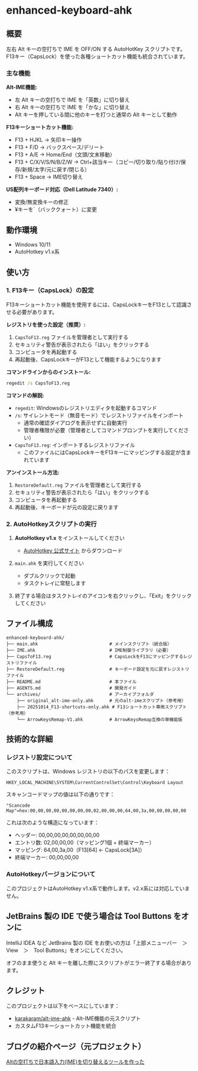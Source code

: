 # enhanced-keyboard-ahk

## 概要

左右 Alt キーの空打ちで IME を OFF/ON する AutoHotKey スクリプトです。
F13キー（CapsLock）を使った各種ショートカット機能も統合されています。

### 主な機能

**Alt-IME機能:**
* 左 Alt キーの空打ちで IME を「英数」に切り替え
* 右 Alt キーの空打ちで IME を「かな」に切り替え
* Alt キーを押している間に他のキーを打つと通常の Alt キーとして動作

**F13キーショートカット機能:**
* F13 + HJKL → 矢印キー操作
* F13 + F/D → バックスペース/デリート
* F13 + A/E → Home/End（文頭/文末移動）
* F13 + C/X/V/S/N/B/Z/W → Ctrl+該当キー（コピー/切り取り/貼り付け/保存/新規/太字/元に戻す/閉じる）
* F13 + Space → IME切り替え

**US配列キーボード対応（Dell Latitude 7340）:**
* 変換/無変換キーの修正
* ¥キーを`（バッククォート）に変更

## 動作環境

* Windows 10/11
* AutoHotkey v1.x系

## 使い方

### 1. F13キー（CapsLock）の設定

F13キーショートカット機能を使用するには、CapsLockキーをF13として認識させる必要があります。

**レジストリを使った設定（推奨）:**

1. `CapsToF13.reg` ファイルを管理者として実行する
2. セキュリティ警告が表示されたら「はい」をクリックする
3. コンピュータを再起動する
4. 再起動後、CapsLockキーがF13として機能するようになります

**コマンドラインからのインストール:**
```cmd
regedit /s CapsToF13.reg
```

**コマンドの解説:**
- `regedit`: Windowsのレジストリエディタを起動するコマンド
- `/s`: サイレントモード（無音モード）でレジストリファイルをインポート
  - 通常の確認ダイアログを表示せずに自動実行
  - 管理者権限が必要（管理者としてコマンドプロンプトを実行してください）
- `CapsToF13.reg`: インポートするレジストリファイル
  - このファイルにはCapsLockキーをF13キーにマッピングする設定が含まれています

**アンインストール方法:**
1. `RestoreDefault.reg` ファイルを管理者として実行する
2. セキュリティ警告が表示されたら「はい」をクリックする
3. コンピュータを再起動する
4. 再起動後、キーボードが元の設定に戻ります

### 2. AutoHotkeyスクリプトの実行

1. **AutoHotkey v1.x** をインストールしてください
   * [AutoHotkey 公式サイト](https://www.autohotkey.com/) からダウンロード

2. `main.ahk` を実行してください
   * ダブルクリックで起動
   * タスクトレイに常駐します

3. 終了する場合はタスクトレイのアイコンを右クリックし、「Exit」をクリックしてください

## ファイル構成

```text
enhanced-keyboard-ahk/
├── main.ahk                           # メインスクリプト（統合版）
├── IME.ahk                            # IME制御ライブラリ（必要）
├── CapsToF13.reg                      # CapsLockをF13にマッピングするレジストリファイル
├── RestoreDefault.reg                 # キーボード設定を元に戻すレジストリファイル
├── README.md                          # 本ファイル
├── AGENTS.md                          # 開発ガイド
└── archives/                          # アーカイブフォルダ
    ├── original_alt-ime-only.ahk      # 元のalt-imeスクリプト（参考用）
    ├── 20251014_F13-shortcuts-only.ahk # F13ショートカット専用スクリプト（参考用）
    └── ArrowKeysRemap-V1.ahk          # ArrowKeysRemap互換の単機能版
```

## 技術的な詳細

### レジストリ設定について

このスクリプトは、Windows レジストリの以下のパスを変更します：

```
HKEY_LOCAL_MACHINE\SYSTEM\CurrentControlSet\Control\Keyboard Layout
```

スキャンコードマップの値は以下の通りです：

```
"Scancode Map"=hex:00,00,00,00,00,00,00,00,02,00,00,00,64,00,3a,00,00,00,00,00
```

これは次のような構造になっています：
- ヘッダー: 00,00,00,00,00,00,00,00
- エントリ数: 02,00,00,00（マッピング1個 + 終端マーカー）
- マッピング: 64,00,3a,00（F13[64] ← CapsLock[3A]）
- 終端マーカー: 00,00,00,00

### AutoHotkeyバージョンについて

このプロジェクトはAutoHotkey v1.x系で動作します。v2.x系には対応していません。

## JetBrains 製の IDE で使う場合は Tool Buttons をオンに

IntelliJ IDEA など JetBrains 製の IDE をお使いの方は「上部メニューバー　＞　View　＞　Tool Buttons」をオンにしてください。

オフのまま使うと Alt キーを離した際にスクリプトがエラー終了する場合があります。

## クレジット

このプロジェクトは以下をベースにしています：
* [karakaram/alt-ime-ahk](https://github.com/karakaram/alt-ime-ahk) - Alt-IME機能の元スクリプト
* カスタムF13キーショートカット機能を統合

## ブログの紹介ページ（元プロジェクト）

[Altの空打ちで日本語入力(IME)を切り替えるツールを作った](http://www.karakaram.com/alt-ime-on-off/)
